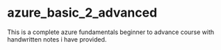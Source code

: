 # azure_basic_2_advanced
This is a complete azure fundamentals beginner to advance course with handwritten notes i have provided.

